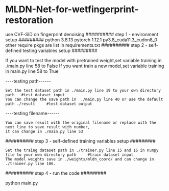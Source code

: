 # MLDN-Net-for-wetfingerprint-restoration
use CVF-SID on fingerprint denoising
########## step 1 - environment setup #########
   	python 3.8.13
   	pytorch 1.12.1 py3.8_cuda11.3_cudnn8_0
	other require pkgs are list in requirements.txt
########## step 2 - self-defined testing variables setup #########

If you want to test the model with pretrained weight,set variable training in ./main.py line 58 to False
If you want train a new model,set variable training in main.py line 58 to True

----testing path------ 

	Set the test dataset path in ./main.py line 19 to your own directory path 	#test dataset input
	You can change the save path in  ./main.py line 40 or use the default path ./result 	#test dataset output

----testing filename------ 

	You can save result with the original filename or replace with the next line to save result with number,
	it can change in ./main.py line 53

	
########## step 3 - self-defined training variables setup #########
	
	Set the traing dataset path in ./trainer.py line 15 and 16 in numpy file to your own directory path 	#train dataset input
	The model weights save in ./weights/mldn_coord/ and can change in ./trainer.py line 106.

########## step 4 - run the code #########

python main.py
